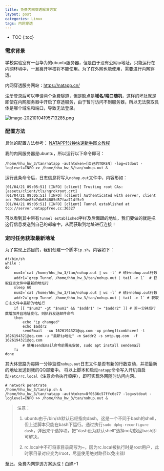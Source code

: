 ```yaml
---
title: 免费内网穿透解决方案
layout: post
categories: Linux
tags: 内网穿透
---
```

* TOC
{:toc}


### 需求背景

学校实验室有一台华为的ubuntu服务器，但是由于没有公网ip地址，只能运行在内网环境中，一旦离开学校将不能使用。为了在外网也能使用，需要进行内网穿透。

内网穿透服务网站：https://natapp.cn/ 

<!-- more --> 
注册登录后可以申请两个免费隧道，但是缺点是**域名/端口随机**，这样的坏处就是即使在内网服务器中开启了穿透服务，由于暂时访问不到服务器，所以无法获取具体是哪个域名和端口，导致无法登录。

![image-20210104195713285.png](http://ww1.sinaimg.cn/large/007Ns0Fagy1gmbxit0krkj30un0b7grq.jpg)

### 配置方法

具体的配置方法参考：
[NATAPP1分钟快速新手图文教程](https://natapp.cn/article/natapp_newbie)

我的内网服务器是ubuntu，所以运行以下命令即可：

```
/home/hhu_hw_3/tan/natapp -authtoken=[自己的TOKEN] -log=stdout -loglevel=INFO >> /home/hhu_hw_3/tan/nohup.out &
```

运行此条命令后，日志信息将写入`nohup.out`文件中，内容形如：

```
[01/04/21 09:05:51] [INFO] [client] Trusting root CAs: [assets/client/tls/ngrokroot.crt]
[01/04/21 09:05:51] [INFO] [client] Authenticated with server, client id: 70b994e85b7db634885d57faa714f5c9
[01/04/21 09:05:51] [INFO] [client] Tunnel established at tcp://server.natappfree.cc:36327
```

可以看到其中带有`Tunnel established`字样及后面跟的地址，我们要做的就是把这行信息发送到自己的邮箱中，从而获取到地址进行连接！



### 定时任务获取最新地址

为了实现上述目的，我们创建一个脚本`ip.sh`，内容如下：

```
#!/bin/sh
while :
do
    num1=`cat /home/hhu_hw_3/tan/nohup.out | wc -l` # 统计nohup.out行数
    addr1=`grep Tunnel /home/hhu_hw_3/tan/nohup.out | tail -n 1`  # 获取日志文件中最新的地址行 
    sleep 60
    num2=`cat /home/hhu_hw_3/tan/nohup.out | wc -l` # 统计nohup.out行数
    addr2=`grep Tunnel /home/hhu_hw_3/tan/nohup.out | tail -n 1` # 获取日志文件中最新的地址行
    if [[ "$num2" -gt "$num1" && "$addr1" != "$addr2" ]] # 若一分钟后行数增加并且地址变化，则执行发送邮件命令
    then
        echo "ip changed"
        echo $addr2
        sendEmail  -xu 1626194321@qq.com -xp pnhegftcxmbhceef -t 1626194321@qq.com -u "最新ip地址" -m $addr2 -s smtp.qq.com  -f 1626194321@qq.com
        # 使用sendEmail命令前需先安装, sudo apt install sendemail
    fi
done

```

其大体思路为每隔一分钟监控`nohup.out`日志文件是否有新的行数变动，并把最新的地址发送到我的QQ邮箱中。
将以上脚本和启动`natapp`命令写入开机自启动`/etc/rc.local`（注意命令执行顺序），即可实现外网随时访问内网。
```
# network penetrate
/home/hhu_hw_3/tan/ip.sh &
/home/hhu_hw_3/tan/natapp -authtoken=8f0536c57ffc6e77 -log=stdout -loglevel=INFO >> /home/hhu_hw_3/tan/nohup.out &
```
> 注意：
>
> 1. ubuntu由于/bin/sh默认已经指向dash，这是一个不同于bash的shell，但上述脚本只能在bash下运行。通过执行`sudo dpkg-reconfigure dash`，弹出来个选择项，把“dash设为默认shell”选择no切换回bash即可解决。
>
> 2. rc.local中不可将家目录简写为~，因为rc.local被执行时是root用户，此时家目录对应变为/root，尽量使用绝对路径以免出错!

至此，免费内网穿透方案达成！白嫖+1
